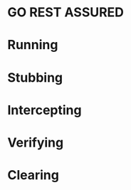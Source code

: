 GO REST ASSURED
===============


Running
=======


Stubbing
========


Intercepting
============


Verifying
=========


Clearing
========


